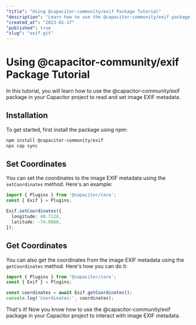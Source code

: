 ```yaml
---
"title": "Using @capacitor-community/exif Package Tutorial"
"description": "Learn how to use the @capacitor-community/exif package in your Capacitor project to read and set image EXIF metadata"
"created_at": "2023-01-17"
"published": true
"slug": "exif.git"
---
```


# Using @capacitor-community/exif Package Tutorial

In this tutorial, you will learn how to use the @capacitor-community/exif package in your Capacitor project to read and set image EXIF metadata.

## Installation

To get started, first install the package using npm:

```bash
npm install @capacitor-community/exif
npx cap sync
```

## Set Coordinates

You can set the coordinates to the image EXIF metadata using the `setCoordinates` method. Here's an example:

```typescript
import { Plugins } from '@capacitor/core';
const { Exif } = Plugins;

Exif.setCoordinates({
  longitude: 40.7128,
  latitude: -74.0060,
});
```

## Get Coordinates

You can also get the coordinates from the image EXIF metadata using the `getCoordinates` method. Here's how you can do it:

```typescript
import { Plugins } from '@capacitor/core';
const { Exif } = Plugins;

const coordinates = await Exif.getCoordinates();
console.log('Coordinates:', coordinates);
```

That's it! Now you know how to use the @capacitor-community/exif package in your Capacitor project to interact with image EXIF metadata.
```